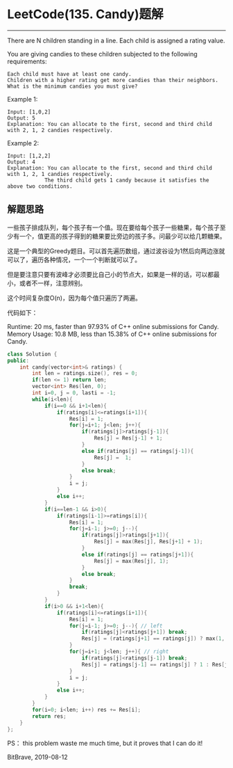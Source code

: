 # LeetCode(135. Candy)题解
------
There are N children standing in a line. Each child is assigned a rating value.

You are giving candies to these children subjected to the following requirements:

    Each child must have at least one candy.
    Children with a higher rating get more candies than their neighbors.
    What is the minimum candies you must give?

Example 1:

    Input: [1,0,2]
    Output: 5
    Explanation: You can allocate to the first, second and third child with 2, 1, 2 candies respectively.
Example 2:

    Input: [1,2,2]
    Output: 4
    Explanation: You can allocate to the first, second and third child with 1, 2, 1 candies respectively.
                The third child gets 1 candy because it satisfies the above two conditions.
            
## 解题思路
一些孩子排成队列，每个孩子有一个值。现在要给每个孩子一些糖果，每个孩子至少有一个，值更高的孩子得到的糖果要比旁边的孩子多。问最少可以给几颗糖果。

这是一个典型的Greedy题目。可以首先遍历数组，通过波谷设为1然后向两边涨就可以了，遍历各种情况，一个一个判断就可以了。

但是要注意只要有波峰才必须要比自己小的节点大，如果是一样的话，可以都最小，或者不一样，注意辨别。

这个时间复杂度O(n)，因为每个值只遍历了两遍。

代码如下：

Runtime: 20 ms, faster than 97.93% of C++ online submissions for Candy.
Memory Usage: 10.8 MB, less than 15.38% of C++ online submissions for Candy.

```c++
class Solution {
public:
    int candy(vector<int>& ratings) {
        int len = ratings.size(), res = 0;
        if(len <= 1) return len;
        vector<int> Res(len, 0);
        int i=0, j = 0, lasti = -1;
        while(i<len){
            if(i==0 && i+1<len){
                if(ratings[i]<=ratings[i+1]){
                    Res[i] = 1;
                    for(j=i+1; j<len; j++){
                        if(ratings[j]>ratings[j-1]){
                            Res[j] = Res[j-1] + 1;
                        }
                        else if(ratings[j] == ratings[j-1]){
                            Res[j] =  1;
                        }
                        else break;
                    }
                    i = j;
                }
                else i++;
            }
            if(i==len-1 && i>0){
                if(ratings[i-1]>=ratings[i]){
                    Res[i] = 1;
                    for(j=i-1; j>=0; j--){
                        if(ratings[j]>ratings[j+1]){
                            Res[j] = max(Res[j], Res[j+1] + 1);
                        }
                        else if(ratings[j] == ratings[j+1]){
                            Res[j] = max(Res[j], 1);
                        }
                        else break;
                    }
                    break;
                }
            }
            if(i>0 && i+1<len){
                if(ratings[i]<=ratings[i+1]){
                    Res[i] = 1;
                    for(j=i-1; j>=0; j--){ // left
                        if(ratings[j]<ratings[j+1]) break;
                        Res[j] = (ratings[j+1] == ratings[j]) ? max(1, Res[j]) : max(Res[j+1] + 1, Res[j]);
                    }
                    for(j=i+1; j<len; j++){ // right
                        if(ratings[j]<ratings[j-1]) break;
                        Res[j] = ratings[j-1] == ratings[j] ? 1 : Res[j-1] + 1;
                    }
                    i = j;
                }
                else i++;
            }
        }
        for(i=0; i<len; i++) res += Res[i];
        return res;
    }
};
```

PS： this problem waste me much time, but it proves that I can do it!

BitBrave, 2019-08-12